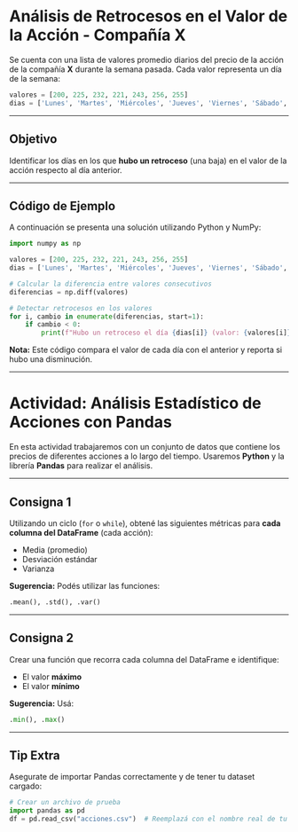 # Análisis de Retrocesos en el Valor de la Acción - Compañía X

Se cuenta con una lista de valores promedio diarios del precio de la acción de la compañía **X** durante la semana pasada. Cada valor representa un día de la semana:

```python
valores = [200, 225, 232, 221, 243, 256, 255]
dias = ['Lunes', 'Martes', 'Miércoles', 'Jueves', 'Viernes', 'Sábado', 'Domingo']
```

---

## Objetivo

Identificar los días en los que **hubo un retroceso** (una baja) en el valor de la acción respecto al día anterior.

---

## Código de Ejemplo

A continuación se presenta una solución utilizando Python y NumPy:

```python
import numpy as np

valores = [200, 225, 232, 221, 243, 256, 255]
dias = ['Lunes', 'Martes', 'Miércoles', 'Jueves', 'Viernes', 'Sábado', 'Domingo']

# Calcular la diferencia entre valores consecutivos
diferencias = np.diff(valores)

# Detectar retrocesos en los valores
for i, cambio in enumerate(diferencias, start=1):
    if cambio < 0:
        print(f"Hubo un retroceso el día {dias[i]} (valor: {valores[i]} vs día anterior: {valores[i-1]})")
```

**Nota:** Este código compara el valor de cada día con el anterior y reporta si hubo una disminución.

---

# Actividad: Análisis Estadístico de Acciones con Pandas

En esta actividad trabajaremos con un conjunto de datos que contiene los precios de diferentes acciones a lo largo del tiempo. Usaremos **Python** y la librería **Pandas** para realizar el análisis.

---

## Consigna 1

Utilizando un ciclo (`for` o `while`), obtené las siguientes métricas para **cada columna del DataFrame** (cada acción):

* Media (promedio)
* Desviación estándar
* Varianza

**Sugerencia:** Podés utilizar las funciones:

```python
.mean(), .std(), .var()
```

---

## Consigna 2

Crear una función que recorra cada columna del DataFrame e identifique:

* El valor **máximo**
* El valor **mínimo**

**Sugerencia:** Usá:

```python
.min(), .max()
```

---

## Tip Extra

Asegurate de importar Pandas correctamente y de tener tu dataset cargado:

```python
# Crear un archivo de prueba
import pandas as pd
df = pd.read_csv("acciones.csv")  # Reemplazá con el nombre real de tu archivo
```